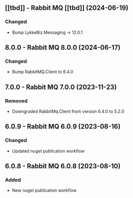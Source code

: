 ## [[tbd]] - Rabbit MQ [[tbd]] (2024-06-19)

### Changed 
- Bump LykkeBiz.Messaging -> 12.0.1

## 8.0.0 - Rabbit MQ 8.0.0 (2024-06-17)

### Changed
- Bump RabbitMQ.Client to 6.4.0 

## 7.0.0 - Rabbit MQ 7.0.0 (2023-11-23)

### Removed
- Downgraded RabbitMq.Client from version 6.4.0 to 5.2.0

## 6.0.9 - Rabbit MQ 6.0.9 (2023-08-16)

### Changed
- Updated nuget publication workflow

## 6.0.8 - Rabbit MQ 6.0.8 (2023-08-10)

### Added
- New nuget publication workflow
